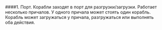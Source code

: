 ####1.	Порт. 
Корабли заходят в порт для разгрузки/загрузки. Работает несколько причалов. У одного причала может стоять один корабль. Корабль может загружаться у причала, разгружаться или выполнять оба действия.